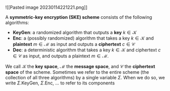 ![[Pasted image 20230114221221.png]]

A **symmetric-key encryption (SKE) scheme** consists of the following algorithms:

* **KeyGen**: a randomized algorithm that outputs a **key** $k\in \mathcal{K}$
* **Enc**: a (possibly randomized) algorithm that takes a key $k\in \mathcal{K}$ and **plaintext** $m\in \mathcal{M}$ as input and outputs a **ciphertext** $c\in \mathcal{C}$
* **Dec**: a deterministic algorithm that takes a key $k\in \mathcal{K}$ and ciphertext $c\in \mathcal{C}$ as input, and outputs a plaintext $m\in \mathcal{M}$.

We call $\mathcal{K}$ the **key space**, $\mathcal{M}$ the **message space**, and $\mathcal{C}$ the **ciphertext space** of the scheme. Sometimes we refer to the entire scheme (the collection of all three algorithms) by a single variable $\Sigma$. When we do so, we write $\Sigma$.KeyGen, $\Sigma$.Enc, … to refer to its components
